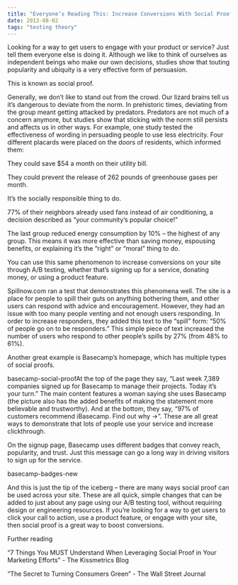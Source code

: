 ```yaml
---
title: "Everyone’s Reading This: Increase Conversions With Social Proof"
date: 2013-08-02
tags: "testing theory"
---
```


Looking for a way to get users to engage with your product or service? Just tell them everyone else is doing it. Although we like to think of ourselves as independent beings who make our own decisions, studies show that touting popularity and ubiquity is a very effective form of persuasion.

This is known as social proof.

Generally, we don’t like to stand out from the crowd. Our lizard brains tell us it’s dangerous to deviate from the norm. In prehistoric times, deviating from the group meant getting attacked by predators. Predators are not much of a concern anymore, but studies show that sticking with the norm still persists and affects us in other ways. For example, one study tested the effectiveness of wording in persuading people to use less electricity. Four different placards were placed on the doors of residents, which informed them:

They could save $54 a month on their utility bill.

They could prevent the release of 262 pounds of greenhouse gases per month.

It’s the socially responsible thing to do.

77% of their neighbors already used fans instead of air conditioning, a decision described as “your community’s popular choice!”

The last group reduced energy consumption by 10% – the highest of any group. This means it was more effective than saving money, espousing benefits, or explaining it’s the “right” or “moral” thing to do.

You can use this same phenomenon to increase conversions on your site through A/B testing, whether that’s signing up for a service, donating money, or using a product feature.

Spillnow.com ran a test that demonstrates this phenomena well. The site is a place for people to spill their guts on anything bothering them, and other users can respond with advice and encouragement. However, they had an issue with too many people venting and not enough users responding. In order to increase responders, they added this text to the “spill” form: “50% of people go on to be responders.” This simple piece of text increased the number of users who respond to other people’s spills by 27% (from 48% to 61%).

Another great example is Basecamp’s homepage, which has multiple types of social proofs.

basecamp-social-proofAt the top of the page they say, “Last week 7,389 companies signed up for Basecamp to manage their projects. Today it’s your turn.” The main content features a woman saying she uses Basecamp (the picture also has the added benefits of making the statement more believable and trustworthy). And at the bottom, they say, “97% of customers recommend iBasecamp. Find out why →”. These are all great ways to demonstrate that lots of people use your service and increase clickthrough.

On the signup page, Basecamp uses different badges that convey reach, popularity, and trust. Just this message can go a long way in driving visitors to sign up for the service.

basecamp-badges-new

And this is just the tip of the iceberg – there are many ways social proof can be used across your site. These are all quick, simple changes that can be added to just about any page using our A/B testing tool, without requiring design or engineering resources. If you’re looking for a way to get users to click your call to action, use a product feature, or engage with your site, then social proof is a great way to boost conversions.

Further reading

“7 Things You MUST Understand When Leveraging Social Proof in Your Marketing Efforts” - The Kissmetrics Blog

“The Secret to Turning Consumers Green” - The Wall Street Journal
